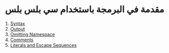<div dir="rtl">

# مقدمة في البرمجة باستخدام سي بلس بلس

</div>

1. [Syntax](src/_1_syntax)
2. [Output](src/_2_output)
3. [Omitting Namespace](src/_3_omitting_namespace)
4. [Comments](src/_4_comments)
5. [Literals and Escape Sequences](src/_5_literals_and_escape_sequences)